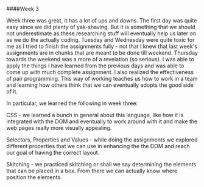 


####Week 3

Week three was great, it has a lot of ups and downs. The first day was quite easy since we did plenty of yak-shaving. But it is something that we should not underestimate as these researching stuff will eventually help us later on as we do the actually coding. Tuesday and Wednesday were quite toxic for me as I tried to finish the assignments fully - not that I knew that last week's assignments are in chunks that are meant to be done till weekend. Thursday towards the weekend was a more of a revelation (so serious). I was able to apply the things I have learned from the previous days and was able to come up with much complete assignment. I also realized the effectiveness of pair programming. This way of working teaches us how to work in a team and learning how others think that we can eventually adopts the good side of it.

In particular, we learned the following in week three:

CSS - we learned a bunch in general about this language, like how it is integrated with the DOM and eventually to work around with it and make the web pages really more visually appealing. 

Selectors, Properties and Values - while doing the assignments we explored different properties that we can use in enhancing the the DOM and reach our goal of having the correct layout.

Skitching - we practiced skitching or shall we say determining the elements that can be placed in a box. From there we can actually know where position the elements.
